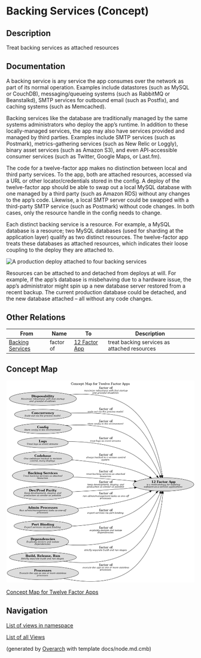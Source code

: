 
# Backing Services (Concept)
## Description
Treat backing services as attached resources


## Documentation
A backing service is any service the app consumes over the network as part of its
normal operation. Examples include datastores (such as MySQL or CouchDB), messaging/queueing
systems (such as RabbitMQ or Beanstalkd), SMTP services for outbound email (such as Postfix),
and caching systems (such as Memcached).

Backing services like the database are traditionally managed by the same systems administrators
who deploy the app’s runtime. In addition to these locally-managed services, the app may also
have services provided and managed by third parties. Examples include SMTP services
(such as Postmark), metrics-gathering services (such as New Relic or Loggly), binary asset
services (such as Amazon S3), and even API-accessible consumer services (such as Twitter,
Google Maps, or Last.fm).

The code for a twelve-factor app makes no distinction between local and third party services.
To the app, both are attached resources, accessed via a URL or other locator/credentials stored
in the config. A deploy of the twelve-factor app should be able to swap out a local MySQL
database with one managed by a third party (such as Amazon RDS) without any changes to the app’s
code. Likewise, a local SMTP server could be swapped with a third-party SMTP service (such as
Postmark) without code changes. In both cases, only the resource handle in the config needs to change.

Each distinct backing service is a resource. For example, a MySQL database is a resource;
two MySQL databases (used for sharding at the application layer) qualify as two distinct
resources. The twelve-factor app treats these databases as attached resources, which indicates
their loose coupling to the deploy they are attached to.

![A production deploy attached to four backing services](https://12factor.net/images/attached-resources.png)

Resources can be attached to and detached from deploys at will. For example, if the app’s
database is misbehaving due to a hardware issue, the app’s administrator might spin up a new
database server restored from a recent backup. The current production database could be detached,
and the new database attached – all without any code changes.
## Other Relations
| From | Name | To | Description |
|---|---|---|---|
| [Backing Services](../../software-development/twelve-factor-app/backing-services.md) | factor of | [12 Factor App](../../software-development/twelve-factor-app/twelve-factor-app.md) | treat backing services as attached resources |

## Concept Map
![Concept Map for Twelve Factor Apps](../../software-development/twelve-factor-app/concept-view.png)

[Concept Map for Twelve Factor Apps](../../software-development/twelve-factor-app/concept-view.md)


## Navigation
[List of views in namespace](./views-in-namespace.md)

[List of all Views](../../views.md)


(generated by [Overarch](https://github.com/soulspace-org/overarch) with template docs/node.md.cmb)
